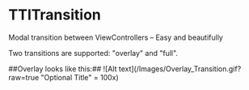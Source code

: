 TTITransition
=============

Modal transition between ViewControllers – Easy and beautifully 

Two transitions are supported: "overlay" and "full".

##Overlay looks like this:##
![Alt text](/Images/Overlay_Transition.gif?raw=true "Optional Title" = 100x)

